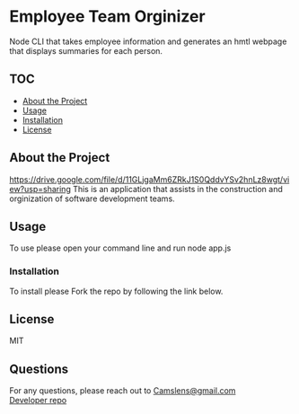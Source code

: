 # Employee Team Orginizer
Node CLI that takes employee information and generates an hmtl webpage that displays summaries for each person.
## TOC
- [About the Project](#About-the-Project)
- [Usage](#Usage)
- [Installation](#Installation)
- [License](#License) 
## About the Project  
https://drive.google.com/file/d/11GLjgaMm6ZRkJ1S0QddvYSv2hnLz8wgt/view?usp=sharing
This is an application that assists in the construction and orginization of software development teams.
## Usage  
To use please open your command line and run node app.js   
### Installation  
To install please Fork the repo by following the link below.  
## License
MIT
## Questions
For any questions, please reach out to <Camslens@gmail.com>  
[Developer repo](http://github.com/Chickey49)